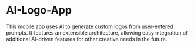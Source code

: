 # AI-Logo-App
This mobile app uses AI to generate custom logos from user-entered prompts. It features an extensible architecture, allowing easy integration of additional AI-driven features for other creative needs in the future.
